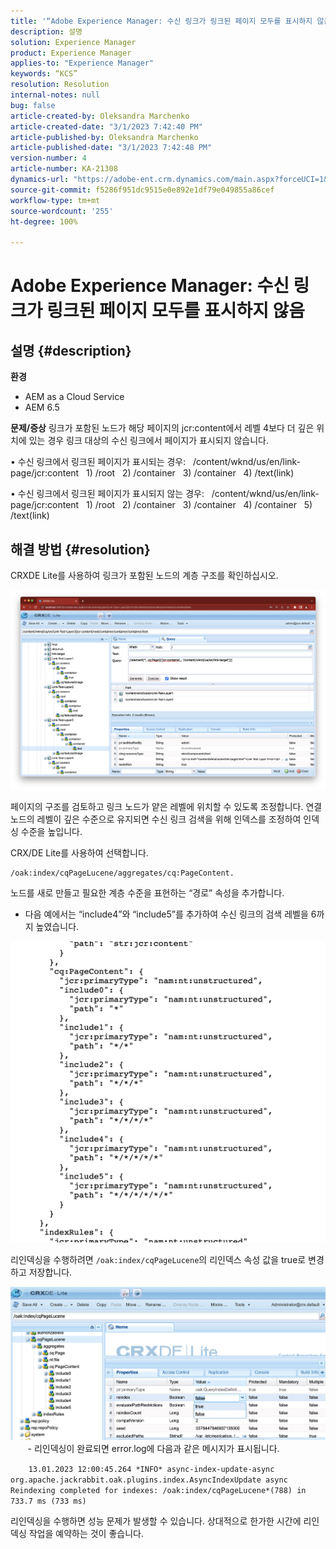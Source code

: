 ```yaml
---
title: '“Adobe Experience Manager: 수신 링크가 링크된 페이지 모두를 표시하지 않음”'
description: 설명
solution: Experience Manager
product: Experience Manager
applies-to: "Experience Manager"
keywords: “KCS”
resolution: Resolution
internal-notes: null
bug: false
article-created-by: Oleksandra Marchenko
article-created-date: "3/1/2023 7:42:40 PM"
article-published-by: Oleksandra Marchenko
article-published-date: "3/1/2023 7:42:48 PM"
version-number: 4
article-number: KA-21308
dynamics-url: "https://adobe-ent.crm.dynamics.com/main.aspx?forceUCI=1&pagetype=entityrecord&etn=knowledgearticle&id=29437038-69b8-ed11-83fe-6045bd006ce9"
source-git-commit: f5286f951dc9515e0e892e1df79e049855a86cef
workflow-type: tm+mt
source-wordcount: '255'
ht-degree: 100%

---
```


# Adobe Experience Manager: 수신 링크가 링크된 페이지 모두를 표시하지 않음

## 설명 {#description}

<b>환경</b>
- AEM as a Cloud Service
- AEM 6.5



<b>문제/증상</b>
링크가 포함된 노드가 해당 페이지의 jcr:content에서 레벨 4보다 더 깊은 위치에 있는 경우 링크 대상의 수신 링크에서 페이지가 표시되지 않습니다.

• 수신 링크에서 링크된 페이지가 표시되는 경우:
  /content/wknd/us/en/link-page/jcr:content
  1) /root
  2) /container
  3) /container
  4) /text(link)

• 수신 링크에서 링크된 페이지가 표시되지 않는 경우:
  /content/wknd/us/en/link-page/jcr:content
  1) /root
  2) /container
  3) /container
  4) /container
  5) /text(link)


## 해결 방법 {#resolution}


CRXDE Lite를 사용하여 링크가 포함된 노드의 계층 구조를 확인하십시오.

![](assets/667a70ba-a39b-ed11-aad1-6045bd0065b6.png)

페이지의 구조를 검토하고 링크 노드가 얕은 레벨에 위치할 수 있도록 조정합니다.
연결 노드의 레벨이 깊은 수준으로 유지되면 수신 링크 검색을 위해 인덱스를 조정하여 인덱싱 수준을 높입니다.

CRX/DE Lite를 사용하여 선택합니다.


```
/oak:index/cqPageLucene/aggregates/cq:PageContent.
```

노드를 새로 만들고 필요한 계층 수준을 표현하는 “경로” 속성을 추가합니다.
- 다음 예에서는 “include4”와 “include5”를 추가하여 수신 링크의 검색 레벨을 6까지 높였습니다.

![](assets/72c18342-0e9e-ed11-aad1-6045bd0067ea.png)

리인덱싱을 수행하려면 `/oak:index/cqPageLucene`의 리인덱스 속성 값을 true로 변경하고 저장합니다.

![](assets/a4203d8b-0e9e-ed11-aad1-6045bd0067ea.png)
  
    - 리인덱싱이 완료되면 error.log에 다음과 같은 메시지가 표시됩니다.

`    13.01.2023 12:00:45.264 *INFO* async-index-update-async org.apache.jackrabbit.oak.plugins.index.AsyncIndexUpdate async Reindexing completed for indexes: /oak:index/cqPageLucene*(788) in 733.7 ms (733 ms)`

리인덱싱을 수행하면 성능 문제가 발생할 수 있습니다.
 상대적으로 한가한 시간에 리인덱싱 작업을 예약하는 것이 좋습니다.

